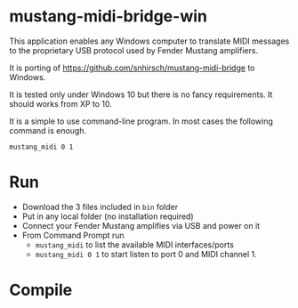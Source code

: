 # mustang-midi-bridge-win

This application enables any Windows computer to translate MIDI messages to the proprietary USB protocol used by Fender Mustang amplifiers.

It is porting of https://github.com/snhirsch/mustang-midi-bridge to Windows.

It is tested only under Windows 10 but there is no fancy requirements. It should works from XP to 10.

It is a simple to use command-line program. In most cases the following command is enough.

<code>mustang_midi 0 1</code>


# Run

- Download the 3 files included in <code>bin</code> folder
- Put in any local folder (no installation required)
- Connect your Fender Mustang amplifies via USB and power on it
- From Command Prompt run
  - <code>mustang_midi</code> to list the available MIDI interfaces/ports
  - <code>mustang_midi 0 1</code> to start listen to port 0 and MIDI channel 1.


# Compile

